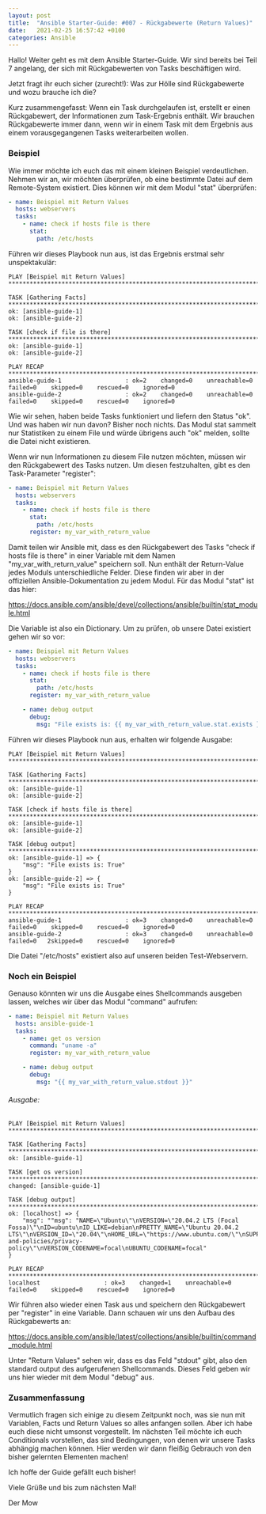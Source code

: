 ```yaml
---
layout: post
title:  "Ansible Starter-Guide: #007 - Rückgabewerte (Return Values)" 
date:   2021-02-25 16:57:42 +0100
categories: Ansible
---
```


Hallo! Weiter geht es mit dem Ansible Starter-Guide. Wir sind bereits bei Teil 7 angelang, der sich mit Rückgabewerten von Tasks beschäftigen wird.

Jetzt fragt ihr euch sicher (zurecht!): Was zur Hölle sind Rückgabewerte und wozu brauche ich die?

Kurz zusammengefasst: Wenn ein Task durchgelaufen ist, erstellt er einen Rückgabewert, der Informationen zum Task-Ergebnis enthält. Wir brauchen Rückgabewerte immer dann, wenn wir in einem Task mit dem Ergebnis aus einem vorausgegangenen Tasks weiterarbeiten wollen. 

### Beispiel

Wie immer möchte ich euch das mit einem kleinen Beispiel verdeutlichen. Nehmen wir an, wir möchten überprüfen, ob eine bestimmte Datei auf dem Remote-System existiert. Dies können wir mit dem Modul "stat" überprüfen:

```yaml
- name: Beispiel mit Return Values
  hosts: webservers
  tasks:
    - name: check if hosts file is there
      stat:
        path: /etc/hosts

```

Führen wir dieses Playbook nun aus, ist das Ergebnis erstmal sehr unspektakulär:

```
PLAY [Beispiel mit Return Values] ***************************************************************************************************************************************************************************************************************************************************************

TASK [Gathering Facts] *********************************************************************************************************************************************************************************************************************************************************
ok: [ansible-guide-1]
ok: [ansible-guide-2]

TASK [check if file is there] **************************************************************************************************************************************************************************************************************************************************
ok: [ansible-guide-1]
ok: [ansible-guide-2]

PLAY RECAP *********************************************************************************************************************************************************************************************************************************************************************
ansible-guide-1                  : ok=2    changed=0    unreachable=0    failed=0    skipped=0    rescued=0    ignored=0 
ansible-guide-2                  : ok=2    changed=0    unreachable=0    failed=0    skipped=0    rescued=0    ignored=0 
```

Wie wir sehen, haben beide Tasks funktioniert und liefern den Status "ok". Und was haben wir nun davon? Bisher noch nichts. Das Modul stat sammelt nur Statistiken zu einem File und würde übrigens auch "ok" melden, sollte die Datei nicht existieren.

Wenn wir nun Informationen zu diesem File nutzen möchten, müssen wir den Rückgabewert des Tasks nutzen. Um diesen festzuhalten, gibt es den Task-Parameter "register":

```yaml
- name: Beispiel mit Return Values
  hosts: webservers
  tasks:
    - name: check if hosts file is there
      stat:
        path: /etc/hosts
      register: my_var_with_return_value

```

Damit teilen wir Ansible mit, dass es den Rückgabewert des Tasks "check if hosts file is there" in einer Variable mit dem Namen "my_var_with_return_value" speichern soll. Nun enthält der Return-Value jedes Moduls unterschiedliche Felder. Diese finden wir aber in der offiziellen Ansible-Dokumentation zu jedem Modul. Für das Modul "stat" ist das hier:

https://docs.ansible.com/ansible/devel/collections/ansible/builtin/stat_module.html

Die Variable ist also ein Dictionary. Um zu prüfen, ob unsere Datei existiert gehen wir so vor:

```yaml
- name: Beispiel mit Return Values
  hosts: webservers
  tasks:
    - name: check if hosts file is there
      stat:
        path: /etc/hosts
      register: my_var_with_return_value

    - name: debug output
      debug:
        msg: "File exists is: {{ my_var_with_return_value.stat.exists }}"

```

Führen wir dieses Playbook nun aus, erhalten wir folgende Ausgabe:

```
PLAY [Beispiel mit Return Values] ***************************************************************************************************************************************************************************************************************************************************************

TASK [Gathering Facts] *********************************************************************************************************************************************************************************************************************************************************
ok: [ansible-guide-1]
ok: [ansible-guide-2]

TASK [check if hosts file is there] ********************************************************************************************************************************************************************************************************************************************
ok: [ansible-guide-1]
ok: [ansible-guide-2]

TASK [debug output] ************************************************************************************************************************************************************************************************************************************************************
ok: [ansible-guide-1] => {
    "msg": "File exists is: True"
}
ok: [ansible-guide-2] => {
    "msg": "File exists is: True"
}

PLAY RECAP *********************************************************************************************************************************************************************************************************************************************************************
ansible-guide-1                  : ok=3    changed=0    unreachable=0    failed=0    skipped=0    rescued=0    ignored=0 
ansible-guide-2                  : ok=3    changed=0    unreachable=0    failed=0   2skipped=0    rescued=0    ignored=0 
```

Die Datei "/etc/hosts" existiert also auf unseren beiden Test-Webservern. 

### Noch ein Beispiel

Genauso könnten wir uns die Ausgabe eines Shellcommands ausgeben lassen, welches wir über das Modul "command" aufrufen:

```yaml
- name: Beispiel mit Return Values
  hosts: ansible-guide-1
  tasks:
    - name: get os version
      command: "uname -a"
      register: my_var_with_return_value

    - name: debug output
      debug:
        msg: "{{ my_var_with_return_value.stdout }}"

```
###### Ausgabe:
```
PLAY [Beispiel mit Return Values] ***************************************************************************************************************************************************************************************************************************************************************

TASK [Gathering Facts] *********************************************************************************************************************************************************************************************************************************************************
ok: [ansible-guide-1]

TASK [get os version] *****************************************************************************************************************************************************************************************************************************************************
changed: [ansible-guide-1]

TASK [debug output] ************************************************************************************************************************************************************************************************************************************************************
ok: [localhost] => {
    "msg": ""msg": "NAME=\"Ubuntu\"\nVERSION=\"20.04.2 LTS (Focal Fossa)\"\nID=ubuntu\nID_LIKE=debian\nPRETTY_NAME=\"Ubuntu 20.04.2 LTS\"\nVERSION_ID=\"20.04\"\nHOME_URL=\"https://www.ubuntu.com/\"\nSUPPORT_URL=\"https://help.ubuntu.com/\"\nBUG_REPORT_URL=\"https://bugs.launchpad.net/ubuntu/\"\nPRIVACY_POLICY_URL=\"https://www.ubuntu.com/legal/terms-and-policies/privacy-policy\"\nVERSION_CODENAME=focal\nUBUNTU_CODENAME=focal"
}

PLAY RECAP *********************************************************************************************************************************************************************************************************************************************************************
localhost                  : ok=3    changed=1    unreachable=0    failed=0    skipped=0    rescued=0    ignored=0 
```

Wir führen also wieder einen Task aus und speichern den Rückgabewert per "register" in eine Variable. Dann schauen wir uns den Aufbau des Rückgabewerts an:

https://docs.ansible.com/ansible/latest/collections/ansible/builtin/command_module.html

Unter "Return Values" sehen wir, dass es das Feld "stdout" gibt, also den standard output des aufgerufenen Shellcommands. Dieses Feld geben wir uns hier wieder mit dem Modul "debug" aus.

### Zusammenfassung
Vermutlich fragen sich einige zu diesem Zeitpunkt noch, was sie nun mit Variablen, Facts und Return Values so alles anfangen sollen. Aber ich habe euch diese nicht umsonst vorgestellt. Im nächsten Teil möchte ich euch Conditionals vorstellen, das sind Bedingungen, von denen wir unsere Tasks abhängig machen können. Hier werden wir dann fleißig Gebrauch von den bisher gelernten Elementen machen!

Ich hoffe der Guide gefällt euch bisher!

Viele Grüße und bis zum nächsten Mal!

Der Mow
